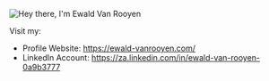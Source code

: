 ![Hey there, I'm Ewald Van Rooyen](portfolio.gif)

Visit my:
* Profile Website: https://ewald-vanrooyen.com/
* LinkedIn Account: https://za.linkedin.com/in/ewald-van-rooyen-0a9b3777
